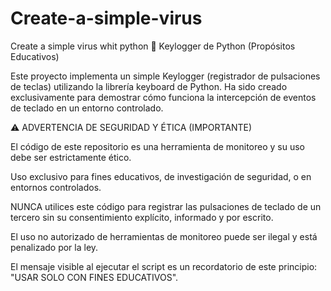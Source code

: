# Create-a-simple-virus
Create a simple virus whit python
🔐 Keylogger de Python (Propósitos Educativos)

Este proyecto implementa un simple Keylogger (registrador de pulsaciones de teclas) utilizando la librería keyboard de Python. Ha sido creado exclusivamente para demostrar cómo funciona la intercepción de eventos de teclado en un entorno controlado.

⚠️ ADVERTENCIA DE SEGURIDAD Y ÉTICA (IMPORTANTE)

El código de este repositorio es una herramienta de monitoreo y su uso debe ser estrictamente ético.

Uso exclusivo para fines educativos, de investigación de seguridad, o en entornos controlados.

NUNCA utilices este código para registrar las pulsaciones de teclado de un tercero sin su consentimiento explícito, informado y por escrito.

El uso no autorizado de herramientas de monitoreo puede ser ilegal y está penalizado por la ley.

El mensaje visible al ejecutar el script es un recordatorio de este principio: "USAR SOLO CON FINES EDUCATIVOS".
